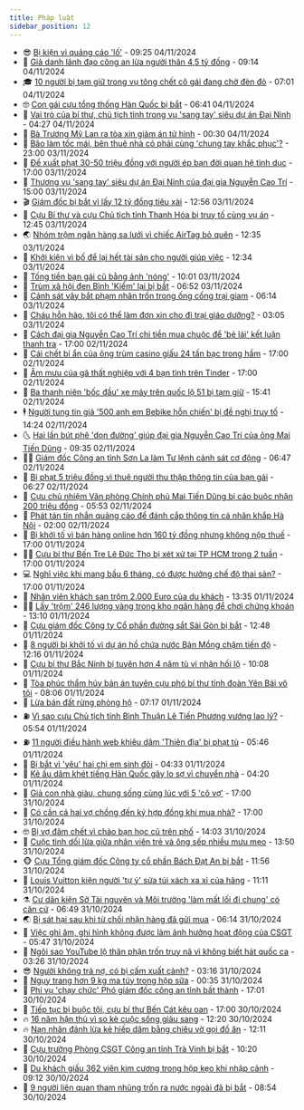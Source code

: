 ```yaml
---
title: Pháp luật
sidebar_position: 12
---
```


<!-- vnexpress-phap-luat:START -->
- 😎 [Bị kiện vì quảng cáo &#39;lố&#39;](https://vnexpress.net/bi-kien-vi-quang-cao-lo-4811979.html) - 09:25 04/11/2024
- 🥰 [Giả danh lãnh đạo công an lừa người thân 4,5 tỷ đồng](https://vnexpress.net/gia-danh-lanh-dao-cong-an-lua-nguoi-than-4-5-ty-dong-4812003.html) - 09:14 04/11/2024
- 🎓 [10 người bị tạm giữ trong vụ tông chết cô gái đang chờ đèn đỏ](https://vnexpress.net/10-nguoi-bi-tam-giu-trong-vu-tong-chet-co-gai-dang-cho-den-do-4811908.html) - 07:01 04/11/2024
- 🤓 [Con gái cựu tổng thống Hàn Quốc bị bắt](https://vnexpress.net/con-gai-cuu-tong-thong-han-quoc-bi-bat-4811905.html) - 06:41 04/11/2024
- 🎊 [Vai trò của bí thư, chủ tịch tỉnh trong vụ &#39;sang tay&#39; siêu dự án Đại Ninh](https://vnexpress.net/vai-tro-cua-bi-thu-chu-tich-tinh-trong-vu-sang-tay-sieu-du-an-dai-ninh-4811708.html) - 04:27 04/11/2024
- 🙉 [Bà Trương Mỹ Lan ra tòa xin giảm án tử hình](https://vnexpress.net/ba-truong-my-lan-ra-toa-xin-giam-an-tu-hinh-4811646.html) - 00:30 04/11/2024
- 🤡 [Bão làm tốc mái, bên thuê nhà có phải cùng &#39;chung tay khắc phục&#39;?](https://vnexpress.net/bao-lam-toc-mai-ben-thue-nha-co-phai-cung-chung-tay-khac-phuc-4810978.html) - 23:00 03/11/2024
- 🗽 [Đề xuất phạt 30-50 triệu đồng với người ép bạn đời quan hệ tình dục](https://vnexpress.net/de-xuat-phat-30-50-trieu-dong-voi-nguoi-ep-ban-doi-quan-he-tinh-duc-4811669.html) - 17:00 03/11/2024
- 🌋 [Thương vụ &#39;sang tay&#39; siêu dự án Đại Ninh của đại gia Nguyễn Cao Trí](https://vnexpress.net/thuong-vu-sang-tay-sieu-du-an-dai-ninh-cua-dai-gia-nguyen-cao-tri-4811659.html) - 15:00 03/11/2024
- 🎬 [Giám đốc bị bắt vì lấy 12 tỷ đồng tiêu xài](https://vnexpress.net/giam-doc-bi-bat-vi-lay-12-ty-dong-tieu-xai-4811641.html) - 12:56 03/11/2024
- 💯 [Cựu Bí thư và cựu Chủ tịch tỉnh Thanh Hóa bị truy tố cùng vụ án](https://vnexpress.net/cuu-bi-thu-va-cuu-chu-tich-tinh-thanh-hoa-bi-truy-to-cung-vu-an-4811642.html) - 12:45 03/11/2024
- 🌏 [Nhóm trộm ngân hàng sa lưới vì chiếc AirTag bỏ quên](https://vnexpress.net/nhom-trom-ngan-hang-sa-luoi-vi-chiec-airtag-bo-quen-4811637.html) - 12:35 03/11/2024
- 🌊 [Khởi kiện vì bố để lại hết tài sản cho người giúp việc](https://vnexpress.net/kien-vi-bo-de-lai-het-tai-san-cho-giup-viec-4811633.html) - 12:34 03/11/2024
- 💂 [Tống tiền bạn gái cũ bằng ảnh &#39;nóng&#39;](https://vnexpress.net/tong-tien-ban-gai-cu-bang-anh-nong-4811623.html) - 10:01 03/11/2024
- 🎡 [Trùm xã hội đen Bình &#39;Kiểm&#39; lại bị bắt](https://vnexpress.net/trum-xa-hoi-den-binh-kiem-lai-bi-bat-4811592.html) - 06:52 03/11/2024
- 🫶 [Cảnh sát vây bắt phạm nhân trốn trong ống cống trại giam](https://vnexpress.net/canh-sat-vay-bat-pham-nhan-tron-trong-ong-cong-trai-giam-4811588.html) - 06:14 03/11/2024
- 🐲 [Cháu hỗn hào, tôi có thể làm đơn xin cho đi trại giáo dưỡng?](https://vnexpress.net/chau-hon-hao-toi-co-the-lam-don-xin-cho-di-trai-giao-duong-4811488.html) - 03:05 03/11/2024
- 🚀 [Cách đại gia Nguyễn Cao Trí chi tiền mua chuộc để &#39;bẻ lái&#39; kết luận thanh tra](https://vnexpress.net/cach-dai-gia-nguyen-cao-tri-chi-tien-mua-chuoc-de-be-lai-ket-luan-thanh-tra-4811486.html) - 17:00 02/11/2024
- 🎊 [Cái chết bí ẩn của ông trùm casino giấu 24 tấn bạc trong hầm](https://vnexpress.net/cai-chet-bi-an-cua-trum-casino-giau-bac-trong-ham-ngam-4811226.html) - 17:00 02/11/2024
- 🤗 [Âm mưu của gã thất nghiệp với 4 bạn tình trên Tinder](https://vnexpress.net/am-muu-cua-ga-trai-voi-ban-tinh-tren-tinder-4811119.html) - 17:00 02/11/2024
- 🗽 [Ba thanh niên &#39;bốc đầu&#39; xe máy trên quốc lộ 51 bị tạm giữ](https://vnexpress.net/ba-thanh-nien-boc-dau-xe-may-tren-quoc-lo-51-bi-tam-giu-4811491.html) - 15:41 02/11/2024
- 🕴 [Người tung tin giả &#39;500 anh em Bebike hỗn chiến&#39; bị đề nghị truy tố](https://vnexpress.net/nguoi-tung-tin-gia-500-anh-em-bebike-hon-chien-bi-de-nghi-truy-to-4811466.html) - 14:24 02/11/2024
- 🌜 [Hai lần bút phê &#39;dọn đường&#39; giúp đại gia Nguyễn Cao Trí của ông Mai Tiến Dũng](https://vnexpress.net/hai-lan-but-phe-don-duong-giup-dai-gia-nguyen-cao-tri-cua-ong-mai-tien-dung-4811431.html) - 09:35 02/11/2024
- 🧑‍🏫 [Giám đốc Công an tỉnh Sơn La làm Tư lệnh cảnh sát cơ động](https://vnexpress.net/giam-doc-cong-an-tinh-son-la-lam-tu-lenh-canh-sat-co-dong-4811401.html) - 06:47 02/11/2024
- 🦩 [Bị phạt 5 triệu đồng vì thuê người thu thập thông tin của bạn gái](https://vnexpress.net/bi-phat-5-trieu-dong-vi-thue-nguoi-thu-thap-thong-tin-cua-ban-gai-4811357.html) - 06:27 02/11/2024
- 💼 [Cựu chủ nhiệm Văn phòng Chính phủ Mai Tiến Dũng bị cáo buộc nhận 200 triệu đồng](https://vnexpress.net/cuu-chu-nhiem-van-phong-chinh-phu-mai-tien-dung-bi-de-nghi-truy-to-4811392.html) - 05:53 02/11/2024
- 💫 [Phát tán tin nhắn quảng cáo để đánh cắp thông tin cá nhân khắp Hà Nội](https://vnexpress.net/dung-tin-nhan-quang-cao-de-danh-cap-thong-tin-ca-nhan-khap-ha-noi-4811310.html) - 02:00 02/11/2024
- 🦅 [Bị khởi tố vì bán hàng online hơn 160 tỷ đồng nhưng không nộp thuế](https://vnexpress.net/bi-khoi-to-vi-ban-hang-online-hon-160-ty-dong-nhung-khong-nop-thue-4811252.html) - 17:00 01/11/2024
- 🧑‍💻 [Cựu bí thư Bến Tre Lê Đức Thọ bị xét xử tại TP HCM trong 2 tuần](https://vnexpress.net/cuu-bi-thu-ben-tre-le-duc-tho-bi-xet-xu-tai-tp-hcm-trong-2-tuan-4811243.html) - 17:00 01/11/2024
- 💻 [Nghỉ việc khi mang bầu 6 tháng, có được hưởng chế độ thai sản?](https://vnexpress.net/nghi-viec-khi-mang-bau-6-thang-co-duoc-huong-che-do-thai-san-4811199.html) - 17:00 01/11/2024
- 🤠 [Nhân viên khách sạn trộm 2.000 Euro của du khách](https://vnexpress.net/nhan-vien-khach-san-trom-2-000-euro-cua-du-khach-4811224.html) - 13:35 01/11/2024
- 🧑‍🏫 [Lấy &#39;trộm&#39; 246 lượng vàng trong kho ngân hàng để chơi chứng khoán](https://vnexpress.net/lay-trom-246-luong-vang-trong-kho-ngan-hang-de-choi-chung-khoan-4806043.html) - 13:10 01/11/2024
- 🌈 [Cựu giám đốc Công ty Cổ phần đường sắt Sài Gòn bị bắt](https://vnexpress.net/cuu-giam-doc-cong-ty-co-phan-duong-sat-sai-gon-bi-bat-4811231.html) - 12:48 01/11/2024
- 🌮 [8 người bị khởi tố vì dự án hồ chứa nước Bản Mồng chậm tiến độ](https://vnexpress.net/8-nguoi-bi-khoi-to-vi-du-an-ho-chua-nuoc-ban-mong-cham-tien-do-4811227.html) - 12:16 01/11/2024
- 🐲 [Cựu bí thư Bắc Ninh bị tuyên hơn 4 năm tù vì nhận hối lộ](https://vnexpress.net/cuu-bi-thu-bac-ninh-bi-tuyen-hon-4-nam-tu-vi-nhan-hoi-lo-4810613.html) - 10:08 01/11/2024
- 🧰 [Tòa phúc thẩm hủy bản án tuyên cựu phó bí thư tỉnh đoàn Yên Bái vô tội](https://vnexpress.net/toa-phuc-tham-huy-an-vu-cuu-pho-bi-thu-tinh-doan-yen-bai-duoc-vo-toi-4811104.html) - 08:06 01/11/2024
- 💄 [Lừa bán đất rừng phòng hộ](https://vnexpress.net/lua-ban-dat-rung-phong-ho-4811079.html) - 07:17 01/11/2024
- ⛽️ [Vì sao cựu Chủ tịch tỉnh Bình Thuận Lê Tiến Phương vướng lao lý?](https://vnexpress.net/vi-sao-cuu-chu-tich-binh-thuan-le-tien-phuong-vuong-lao-ly-4811002.html) - 05:54 01/11/2024
- ⛽️ [11 người điều hành web khiêu dâm &#39;Thiên địa&#39; bị phạt tù](https://vnexpress.net/11-nguoi-dieu-hanh-web-khieu-dam-thien-dia-bi-phat-tu-4811019.html) - 05:46 01/11/2024
- 💂 [Bị bắt vì &#39;yêu&#39; hai chị em sinh đôi](https://vnexpress.net/bi-bat-vi-yeu-hai-chi-em-sinh-doi-4810986.html) - 04:33 01/11/2024
- 🤔 [Kẻ ấu dâm khét tiếng Hàn Quốc gây lo sợ vì chuyển nhà](https://vnexpress.net/ke-au-dam-khet-tieng-han-quoc-chuyen-den-song-gan-truong-hoc-4810969.html) - 04:20 01/11/2024
- 🧐 [Giả con nhà giàu, chung sống cùng lúc với 5 &#39;cô vợ&#39;](https://vnexpress.net/gia-con-nha-giau-chung-song-cung-luc-voi-5-co-vo-4810732.html) - 17:00 31/10/2024
- 🎃 [Có cần cả hai vợ chồng đến ký hợp đồng khi mua nhà?](https://vnexpress.net/co-can-ca-hai-vo-chong-den-ky-hop-dong-khi-mua-nha-4810655.html) - 17:00 31/10/2024
- 🤓 [Bị vợ đâm chết vì chào bạn học cũ trên phố](https://vnexpress.net/bi-vo-dam-chet-vi-chao-ban-hoc-cu-tren-pho-4810644.html) - 14:03 31/10/2024
- 💃 [Cuộc tình dối lừa giữa nhân viên trẻ và ông sếp nhiều mưu mẹo](https://vnexpress.net/cuoc-tinh-doi-lua-giua-nu-nhan-vien-va-sep-dang-tuoi-bo-4810795.html) - 13:50 31/10/2024
- 🐵 [Cựu Tổng giám đốc Công ty cổ phần Bách Đạt An bị bắt](https://vnexpress.net/cuu-tong-giam-doc-cong-ty-co-phan-bach-dat-an-bi-bat-4810745.html) - 11:56 31/10/2024
- 🤖 [Louis Vuitton kiện người &#39;tự ý&#39; sửa túi xách xa xỉ của hãng](https://vnexpress.net/louis-vuitton-kien-nguoi-tu-y-sua-tui-xach-xa-xi-cua-hang-4810769.html) - 11:11 31/10/2024
- ⚗️ [Cư dân kiện Sở Tài nguyên và Môi trường &#39;làm mất lối đi chung&#39; có căn cứ](https://vnexpress.net/cu-dan-kien-so-tai-nguyen-va-moi-truong-lam-mat-loi-di-chung-co-can-cu-4810599.html) - 06:49 31/10/2024
- 🌏 [Bị sát hại sau khi từ chối nhận hàng đã gửi mua](https://vnexpress.net/bi-sat-hai-sau-khi-tu-choi-nhan-hang-da-gui-mua-4810634.html) - 06:14 31/10/2024
- 🦆 [Việc ghi âm, ghi hình không được làm ảnh hưởng hoạt động của CSGT](https://vnexpress.net/viec-ghi-am-ghi-hinh-khong-duoc-lam-anh-huong-hoat-dong-cua-csgt-4810626.html) - 05:47 31/10/2024
- 🐎 [Ngôi sao YouTube lộ thân phận trốn truy nã vì không biết hát quốc ca](https://vnexpress.net/ngoi-sao-youtube-tron-ra-nuoc-ngoai-bi-bat-vi-khong-biet-hat-quoc-ca-4810534.html) - 03:26 31/10/2024
- 😎 [Người không trả nợ, có bị cấm xuất cảnh?](https://vnexpress.net/nguoi-khong-tra-no-co-bi-cam-xuat-canh-4807059.html) - 03:16 31/10/2024
- 💪 [Ngụy trang hơn 9 kg ma túy trong hộp sữa](https://vnexpress.net/nguy-trang-hon-9-kg-ma-tuy-trong-hop-sua-4810443.html) - 00:35 31/10/2024
- 🤡 [Phi vụ &#39;chạy chức&#39; Phó giám đốc công an tỉnh bất thành](https://vnexpress.net/phi-vu-chay-chuc-pho-giam-doc-cong-an-tinh-bat-thanh-4810409.html) - 17:01 30/10/2024
- 🌁 [Tiếp tục bị buộc tội, cựu bí thư Bến Cát kêu oan](https://vnexpress.net/tiep-tuc-bi-buoc-toi-cuu-bi-thu-ben-cat-keu-oan-4809798.html) - 17:00 30/10/2024
- 🔥 [16 năm hận thù vì so kè cuộc sống giàu sang](https://vnexpress.net/16-nam-han-thu-vi-so-ke-cuoc-song-giau-sang-4810353.html) - 12:20 30/10/2024
- 🔥 [Nạn nhân đánh lừa kẻ hiếp dâm bằng chiêu vờ gọi đồ ăn](https://vnexpress.net/goi-911-vo-dat-pizza-de-bat-ke-tan-cong-tinh-duc-4810372.html) - 12:11 30/10/2024
- 👺 [Cựu trưởng Phòng CSGT Công an tỉnh Trà Vinh bị bắt](https://vnexpress.net/cuu-truong-phong-csgt-cong-an-tinh-tra-vinh-bi-bat-4810345.html) - 10:20 30/10/2024
- 🎊 [Du khách giấu 362 viên kim cương trong hộp kẹo khi nhập cảnh](https://vnexpress.net/du-khach-giau-362-vien-kim-cuong-trong-hop-keo-khi-nhap-canh-4810277.html) - 09:12 30/10/2024
- 🎊 [9 người liên quan tham nhũng trốn ra nước ngoài đã bị bắt](https://vnexpress.net/9-nguoi-lien-quan-tham-nhung-tron-ra-nuoc-ngoai-da-bi-bat-4810268.html) - 08:54 30/10/2024<!-- vnexpress-phap-luat:END -->
